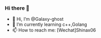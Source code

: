 ### Hi there 👋
- 🔭 Hi, I’m @Galaxy-ghost
- 🌱 I’m currently learning c++,Golang
- 📫 How to reach me: [Wechat]Shinax06

<!--
**Galaxy-ghost/Galaxy-ghost** is a ✨ _special_ ✨ repository because its `README.md` (this file) appears on your GitHub profile.

Here are some ideas to get you started:

- 🔭 Hi, I’m @Galaxy-ghost
- 🌱 I’m currently learning c++,Golang
- 📫 How to reach me: [Wechat]Shinax06

-->
